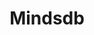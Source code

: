---
created: '2025-09-16T15:05:15.652608'
modified: '2025-09-17T16:12:32.933253'
ship_factor: 5
subtype: mcp-servers
tags: []
title: Mindsdb
type: tool
version: 1
---
